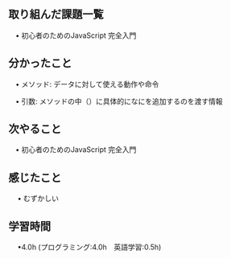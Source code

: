 ## 取り組んだ課題一覧

 　• 初心者のためのJavaScript 完全入門

## 分かったこと

 　• メソッド: データに対して使える動作や命令

 　• 引数: メソッドの中（）に具体的になにを追加するのを渡す情報

## 次やること　

 　• 初心者のためのJavaScript 完全入門

## 感じたこと

　 • むずかしい

## 学習時間

　 •4.0h (プログラミング:4.0h　英語学習:0.5h)